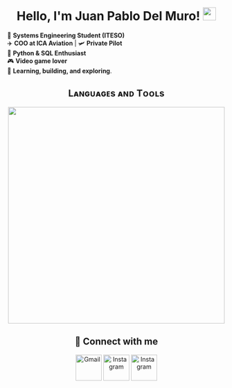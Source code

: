 <h1 align="center">
Hello, I'm Juan Pablo Del Muro!
	<a href="https://github.com/jpdelmuro" target="_self">
		<img src="https://media.giphy.com/media/hvRJCLFzcasrR4ia7z/giphy.gif" width="30">
	</a>
</h1>
  

🚀 **Systems Engineering Student (ITESO)**  
✈️ **COO at ICA Aviation** | 🛩️ **Private Pilot**  
💾 **Python & SQL Enthusiast**  
🎮 **Video game lover**  
🌟 **Learning, building, and exploring**.



	
<!--Languages and Tools Section-->       
<h2 align="center">Lᴀɴɢᴜᴀɢᴇs ᴀɴᴅ Tᴏᴏʟs</h2> 
<p align="center">
<img width="500px"  src="https://skillicons.dev/icons?i=c,java,py,js,html,css,mysql,git,vscode,eclipse,arduino,raspberrypi,wordpress,windows,linux,kali,&perline=8"  />
</p>
<div style="text-align: center;">
  <h2>🤝 Connect with me</h2>
</div>

<p align="center">
	<a href="mailto:jpdelmuro@gmail.com"><img img src="https://i.imgur.com/uelnLBr.gif" alt="Gmail" width="60"/></a>
	<a href="https://x.com/jpdelmuro"><img src="https://i.imgur.com/IrXXzEE.gif" alt="Instagram" width="60"/></a>
    <a href="https://www.instagram.com/jpdelmuro/"><img src="https://i.imgur.com/naLsHrw.gif" alt="Instagram" width="60"/></a>
</p>
